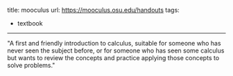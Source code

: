 title: mooculus
url: https://mooculus.osu.edu/handouts
tags:
  - textbook
---
"A first and friendly introduction to calculus, suitable for someone who has never seen the subject before, or for someone who has seen some calculus but wants to review the concepts and practice applying those concepts to solve problems."
